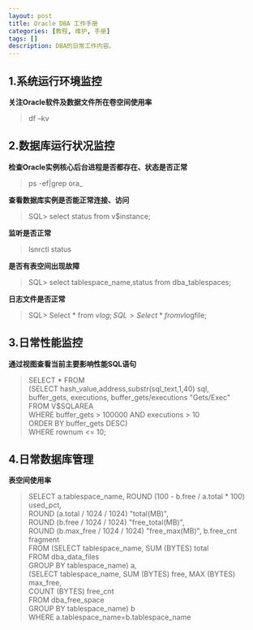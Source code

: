 ```yaml
---
layout: post
title: Oracle DBA 工作手册
categories: [教程, 维护, 手册]
tags: []
description: DBA的日常工作内容。
---
```


## 1.系统运行环境监控

**关注Oracle软件及数据文件所在卷空间使用率**
>df –kv

## 2.数据库运行状况监控

**检查Oracle实例核心后台进程是否都存在、状态是否正常**

>ps -ef|grep ora_

**查看数据库实例是否能正常连接、访问**

>SQL> select status from v$instance;

**监听是否正常**

>lsnrctl status

**是否有表空间出现故障**

>SQL> select tablespace_name,status from dba_tablespaces;

**日志文件是否正常**

>SQL> Select * from v$log;  
SQL> Select * from v$logfile;

## 3.日常性能监控

**通过视图查看当前主要影响性能SQL语句**
>SELECT * FROM  
>(SELECT hash_value,address,substr(sql_text,1,40) sql,  
>	buffer_gets, executions, buffer_gets/executions "Gets/Exec"  
>	FROM V$SQLAREA  
>	WHERE buffer_gets > 100000 AND executions > 10  
>ORDER BY buffer_gets DESC)  
>WHERE rownum <= 10;  

## 4.日常数据库管理
**表空间使用率**
>SELECT a.tablespace_name, ROUND (100 - b.free / a.total * 100) used_pct,  
       ROUND (a.total / 1024 / 1024) "total(MB)",  
       ROUND (b.free / 1024 / 1024) "free_total(MB)",  
       ROUND (b.max_free / 1024 / 1024) "free_max(MB)", b.free_cnt fragment  
  FROM (SELECT   tablespace_name, SUM (BYTES) total  
            FROM dba_data_files  
        GROUP BY tablespace_name) a,  
       (SELECT   tablespace_name, SUM (BYTES) free, MAX (BYTES) max_free,  
                 COUNT (BYTES) free_cnt  
            FROM dba_free_space  
        GROUP BY tablespace_name) b  
WHERE a.tablespace_name=b.tablespace_name   


